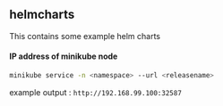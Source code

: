 ## helmcharts

This contains some example helm charts

#### IP address of minikube node

```bash
minikube service -n <namespace> --url <releasename>
```

example output : `http://192.168.99.100:32587`
